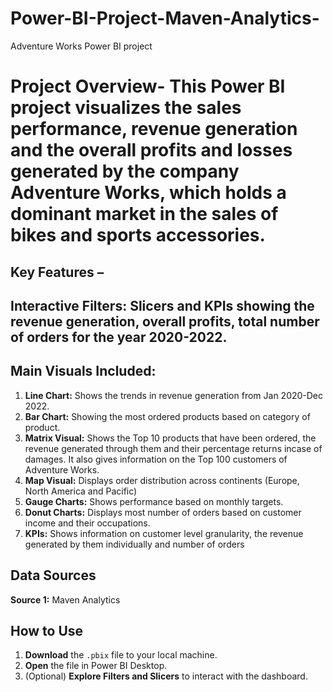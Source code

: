 # Power-BI-Project-Maven-Analytics-
Adventure Works Power BI project 
# Project Overview- This Power BI project visualizes the sales performance, revenue generation and the overall profits and losses generated by the company Adventure Works, which holds a dominant market in the sales of bikes and sports accessories. 

## Key Features – 

## Interactive Filters: Slicers and KPIs showing the revenue generation, overall profits, total number of orders for the year 2020-2022. 

## Main Visuals Included: 
1. **Line Chart:** Shows the trends in revenue generation from Jan 2020-Dec 2022. 
2. **Bar Chart:** Showing the most ordered products based on category of product. 
3. **Matrix Visual:** Shows the Top 10 products that have been ordered, the revenue generated through them and their percentage returns incase of damages. It also gives information on the Top 100 customers of Adventure Works. 
4. **Map Visual:** Displays order distribution across continents (Europe, North America and Pacific)
5. **Gauge Charts:** Shows performance based on monthly targets. 
6. **Donut Charts:** Displays most number of orders based on customer income and their occupations. 
7. **KPIs:** Shows information on customer level granularity, the revenue generated by them individually and number of orders 

## Data Sources 
**Source 1:** Maven Analytics 

## How to Use 
1. **Download** the `.pbix` file to your local machine. 
2. **Open** the file in Power BI Desktop. 
3. (Optional) **Explore Filters and Slicers** to interact with the dashboard.
